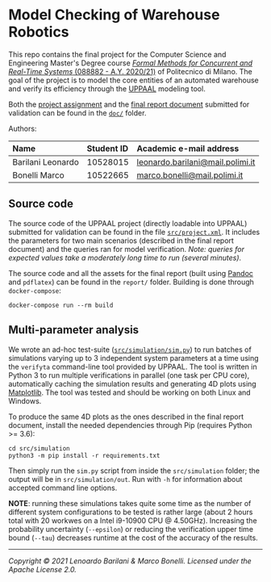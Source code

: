 Model Checking of Warehouse Robotics
====================================

This repo contains the final project for the Computer Science and Engineering
Master's Degree course [*Formal Methods for Concurrent and Real-Time Systems*
(088882 - A.Y. 2020/21)][course] of Politecnico di Milano. The goal of the
project is to model the core entities of an automated warehouse and verify its
efficiency through the [UPPAAL][uppaal] modeling tool.

Both the [project assignment](doc/assignment.pdf) and the
[final report document](doc/report.pdf) submitted for validation can be found in
the [`doc/`](doc) folder.

Authors:

| Name              | Student ID | Academic e-mail address          |
|:----------------- |:-----------|:---------------------------------|
| Barilani Leonardo | 10528015   | leonardo.barilani@mail.polimi.it |
| Bonelli Marco     | 10522665   | marco.bonelli@mail.polimi.it     |

Source code
-----------

The source code of the UPPAAL project (directly loadable into UPPAAL) submitted
for validation can be found in the file [`src/project.xml`](src/project.xml). It
includes the parameters for two main scenarios (described in the final report
document) and the queries ran for model verification. *Note: queries for
expected values take a moderately long time to run (several minutes)*.

The source code and all the assets for the final report (built using
[Pandoc][pandoc] and `pdflatex`) can be found in the `report/` folder. Building
is done through `docker-compose`:

	docker-compose run --rm build

Multi-parameter analysis
------------------------

We wrote an ad-hoc test-suite ([`src/simulation/sim.py`](src/simulation/sim.py))
to run batches of simulations varying up to 3 independent system parameters at a
time using the `verifyta` command-line tool provided by UPPAAL. The tool is
written in Python 3 to run multiple verifications in parallel (one task per CPU
core), automatically caching the simulation results and generating 4D plots
using [Matplotlib][matplotlib]. The tool was tested and should be working on
both Linux and Windows.

To produce the same 4D plots as the ones described in the final report document,
install the needed dependencies through Pip (requires Python >= 3.6):

	cd src/simulation
	python3 -m pip install -r requirements.txt

Then simply run the `sim.py` script from inside the `src/simulation` folder; the
output will be in `src/simulation/out`. Run with `-h` for information about
accepted command line options.

**NOTE**: running these simulations takes quite some time as the number of
different system configurations to be tested is rather large (about 2 hours
total with 20 workwes on a Intel i9-10900 CPU @ 4.50GHz). Increasing the
probability uncertainty (`--epsilon`) or reducing the verification upper time
bound (`--tau`) decreases runtime at the cost of the accuracy of the results.

---

*Copyright &copy; 2021 Lenoardo Barilani & Marco Bonelli. Licensed under the Apache License 2.0.*

[course]: https://www4.ceda.polimi.it/manifesti/manifesti/controller/ManifestoPublic.do?EVN_DETTAGLIO_RIGA_MANIFESTO=evento&aa=2020&k_cf=225&k_corso_la=481&k_indir=T2A&codDescr=088882&lang=IT&semestre=2&idGruppo=4151&idRiga=253825
[pandoc]: https://pandoc.org
[uppaal]: https://uppaal.org
[matplotlib]: https://matplotlib.org/
